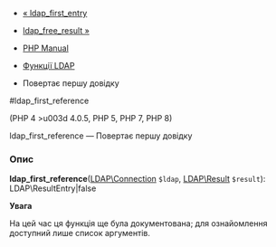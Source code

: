 - [« ldap_first_entry](function.ldap-first-entry.md)
- [ldap_free_result »](function.ldap-free-result.md)

- [PHP Manual](index.md)
- [Функції LDAP](ref.ldap.md)
- Повертає першу довідку

#ldap_first_reference

(PHP 4 \>u003d 4.0.5, PHP 5, PHP 7, PHP 8)

ldap_first_reference — Повертає першу довідку

### Опис

**ldap_first_reference**([LDAP\Connection](class.ldap-connection.md)
`$ldap`, [LDAP\Result](class.ldap-result.md) `$result`):
LDAP\ResultEntry\|false

**Увага**

На цей час ця функція ще була документована; для
ознайомлення доступний лише список аргументів.
